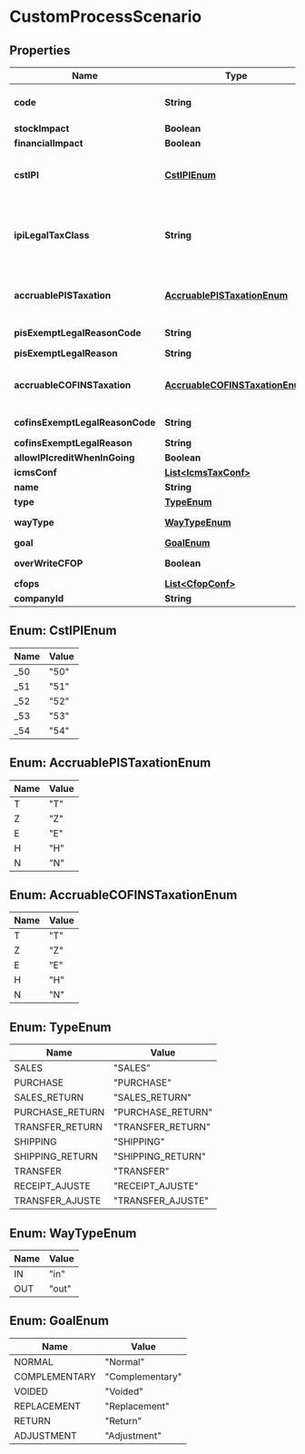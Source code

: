 
# CustomProcessScenario

## Properties
Name | Type | Description | Notes
------------ | ------------- | ------------- | -------------
**code** | **String** | Process code to Identify this configuration, its is unique by Accounty Id or when standard, its has priority when the code match with the standard code. | 
**stockImpact** | **Boolean** | Inform that the process has inventory impact. |  [optional]
**financialImpact** | **Boolean** | Inform that the process has financial impact. |  [optional]
**cstIPI** | [**CstIPIEnum**](#CstIPIEnum) | Inform if this process is subject to IPI taxation on output process - &#39;50&#39; # Saída Tributada - &#39;51&#39; # Saída Tributável com Alíquota Zero - &#39;52&#39; # Saída Isenta - &#39;53&#39; # Saída Não-Tributada - &#39;54&#39; # Saída Imune  |  [optional]
**ipiLegalTaxClass** | **String** | Legal tax classificação for IPI (enquadramento) When the processo has CST IPI 52 or 54, is mandatory inform Reason Code, see Anexo XIV - Código de Enquadramento Legal do IPI from  http://www.nfe.fazenda.gov.br/portal/exibirArquivo.aspx?conteudo&#x3D;mCnJajU4BKU&#x3D;  |  [optional]
**accruablePISTaxation** | [**AccruablePISTaxationEnum**](#AccruablePISTaxationEnum) | Inform if this item by nature is subject to PIS taxation or exempt - &#39;T&#39; # TAXABLE - &#39;Z&#39; # TAXABLE WITH RATE&#x3D;0.00 - &#39;E&#39; # EXEMPT - &#39;H&#39; # SUSPENDED - &#39;N&#39; # NO TAXABLE  |  [optional]
**pisExemptLegalReasonCode** | **String** | When exempt, taxable with zero, suspended, not taxable, this field holds the official code number |  [optional]
**pisExemptLegalReason** | **String** | When specifi reason, this field has the description |  [optional]
**accruableCOFINSTaxation** | [**AccruableCOFINSTaxationEnum**](#AccruableCOFINSTaxationEnum) | Inform if this item by nature is subject to COFINS taxation or exempt - &#39;T&#39; # TAXABLE - &#39;Z&#39; # TAXABLE WITH RATE&#x3D;0.00 - &#39;E&#39; # EXEMPT - &#39;H&#39; # SUSPENDED - &#39;N&#39; # NO TAXABLE  |  [optional]
**cofinsExemptLegalReasonCode** | **String** | When exempt, taxable with zero, suspended, not taxable, this field holds the official code number |  [optional]
**cofinsExemptLegalReason** | **String** | When specifi reason, this field has the description |  [optional]
**allowIPIcreditWhenInGoing** | **Boolean** | Inform that the process allow IPI credit to Input process |  [optional]
**icmsConf** | [**List&lt;IcmsTaxConf&gt;**](IcmsTaxConf.md) | the map key is state code |  [optional]
**name** | **String** | Process name to Identify this configuration | 
**type** | [**TypeEnum**](#TypeEnum) |  |  [optional]
**wayType** | [**WayTypeEnum**](#WayTypeEnum) | inform if the transaction is an operation to internalizing (receive) item or value |  [optional]
**goal** | [**GoalEnum**](#GoalEnum) |  |  [optional]
**overWriteCFOP** | **Boolean** | inform that the configuration process overwrites the cfop configuration. |  [optional]
**cfops** | [**List&lt;CfopConf&gt;**](CfopConf.md) |  |  [optional]
**companyId** | **String** | Company ID | 


<a name="CstIPIEnum"></a>
## Enum: CstIPIEnum
Name | Value
---- | -----
_50 | &quot;50&quot;
_51 | &quot;51&quot;
_52 | &quot;52&quot;
_53 | &quot;53&quot;
_54 | &quot;54&quot;


<a name="AccruablePISTaxationEnum"></a>
## Enum: AccruablePISTaxationEnum
Name | Value
---- | -----
T | &quot;T&quot;
Z | &quot;Z&quot;
E | &quot;E&quot;
H | &quot;H&quot;
N | &quot;N&quot;


<a name="AccruableCOFINSTaxationEnum"></a>
## Enum: AccruableCOFINSTaxationEnum
Name | Value
---- | -----
T | &quot;T&quot;
Z | &quot;Z&quot;
E | &quot;E&quot;
H | &quot;H&quot;
N | &quot;N&quot;


<a name="TypeEnum"></a>
## Enum: TypeEnum
Name | Value
---- | -----
SALES | &quot;SALES&quot;
PURCHASE | &quot;PURCHASE&quot;
SALES_RETURN | &quot;SALES_RETURN&quot;
PURCHASE_RETURN | &quot;PURCHASE_RETURN&quot;
TRANSFER_RETURN | &quot;TRANSFER_RETURN&quot;
SHIPPING | &quot;SHIPPING&quot;
SHIPPING_RETURN | &quot;SHIPPING_RETURN&quot;
TRANSFER | &quot;TRANSFER&quot;
RECEIPT_AJUSTE | &quot;RECEIPT_AJUSTE&quot;
TRANSFER_AJUSTE | &quot;TRANSFER_AJUSTE&quot;


<a name="WayTypeEnum"></a>
## Enum: WayTypeEnum
Name | Value
---- | -----
IN | &quot;in&quot;
OUT | &quot;out&quot;


<a name="GoalEnum"></a>
## Enum: GoalEnum
Name | Value
---- | -----
NORMAL | &quot;Normal&quot;
COMPLEMENTARY | &quot;Complementary&quot;
VOIDED | &quot;Voided&quot;
REPLACEMENT | &quot;Replacement&quot;
RETURN | &quot;Return&quot;
ADJUSTMENT | &quot;Adjustment&quot;



